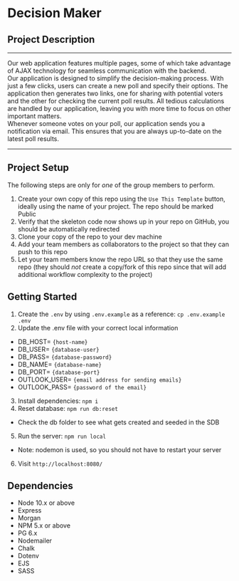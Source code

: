Decision Maker
=========

## Project Description
___
Our web application features multiple pages, some of which take advantage of AJAX technology for seamless communication with the backend.  
Our application is designed to simplify the decision-making process. With just a few clicks, users can create a new poll and specify their options. 
The application then generates two links, one for sharing with potential voters and the other for checking the current poll results. 
All tedious calculations are handled by our application, leaving you with more time to focus on other important matters.  
Whenever someone votes on your poll, our application sends you a notification via email. This ensures that you are always up-to-date on the latest poll results.
___

## Project Setup

The following steps are only for _one_ of the group members to perform.

1. Create your own copy of this repo using the `Use This Template` button, ideally using the name of your project. The repo should be marked Public
2. Verify that the skeleton code now shows up in your repo on GitHub, you should be automatically redirected
3. Clone your copy of the repo to your dev machine
4. Add your team members as collaborators to the project so that they can push to this repo
5. Let your team members know the repo URL so that they use the same repo (they should _not_ create a copy/fork of this repo since that will add additional workflow complexity to the project)


## Getting Started

1. Create the `.env` by using `.env.example` as a reference: `cp .env.example .env`
2. Update the .env file with your correct local information 
- DB_HOST= `{host-name}`
- DB_USER= `{database-user}`
- DB_PASS= `{database-password}`
- DB_NAME= `{database-name}`
- DB_PORT= `{database-port}`
- OUTLOOK_USER= `{email address for sending emails}`
- OUTLOOK_PASS= `{password of the email}`
3. Install dependencies: `npm i`
4. Reset database: `npm run db:reset`
  - Check the db folder to see what gets created and seeded in the SDB
5. Run the server: `npm run local`
  - Note: nodemon is used, so you should not have to restart your server
6. Visit `http://localhost:8080/`

## Dependencies

- Node 10.x or above
- Express
- Morgan
- NPM 5.x or above
- PG 6.x
- Nodemailer
- Chalk
- Dotenv
- EJS
- SASS
